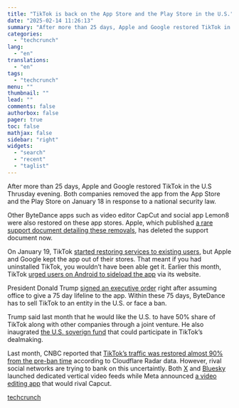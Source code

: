 ```yaml
---
title: "TikTok is back on the App Store and the Play Store in the U.S."
date: "2025-02-14 11:26:13"
summary: "After more than 25 days, Apple and Google restored TikTok in the U.S Thrusday evening. Both companies removed the app from the App Store and the Play Store on January 18 in response to a national security law. Other ByteDance apps such as video editor CapCut and social app Lemon8..."
categories:
  - "techcrunch"
lang:
  - "en"
translations:
  - "en"
tags:
  - "techcrunch"
menu: ""
thumbnail: ""
lead: ""
comments: false
authorbox: false
pager: true
toc: false
mathjax: false
sidebar: "right"
widgets:
  - "search"
  - "recent"
  - "taglist"
---
```


After more than 25 days, Apple and Google restored TikTok in the U.S Thrusday evening. Both companies removed the app from the App Store and the Play Store on January 18 in response to a national security law.

Other ByteDance apps such as video editor CapCut and social app Lemon8 were also restored on these app stores. Apple, which published [a rare support document detailing these removals](https://techcrunch.com/2025/01/18/apple-lists-all-apps-it-removed-alongside-tiktok-in-the-u-s/), has deleted the support document now.

On January 19, TikTok [started restoring services to existing users](https://techcrunch.com/2025/01/20/trump-signs-exec-order-delaying-tiktok-enforcement-action-for-75-days/), but Apple and Google kept the app out of their stores. That meant if you had uninstalled TikTok, you wouldn’t have been able get it. Earlier this month, TikTok [urged users on Android to sideload the app](https://techcrunch.com/2025/02/10/tiktok-wants-android-users-to-sideload-its-app/) via its website.

President Donald Trump [signed an executive order](https://techcrunch.com/2025/01/20/trump-signs-exec-order-delaying-tiktok-enforcement-action-for-75-days/) right after assuming office to give a 75 day lifeline to the app. Within these 75 days, ByteDance has to sell TikTok to an entity in the U.S. or face a ban.

Trump said last month that he would like the U.S. to have 50% share of TikTok along with other companies through a joint venture. He also inaugrated [the U.S. soverign fund](https://techcrunch.com/2025/02/03/trump-says-new-us-sovereign-wealth-fund-could-purchase-tiktok/) that could participate in TikTok’s dealmaking.

Last month, CNBC reported that [TikTok’s traffic was restored almost 90% from the pre-ban time](https://www.cnbc.com/2025/01/31/tiktok-traffic-bounces-back-as-creators-diversify-amid-shutdown-fears.html) according to Cloudflare Radar data. However, rival social networks are trying to bank on this uncertaintly. Both [X](https://techcrunch.com/2025/01/20/x-is-rolling-out-a-dedicated-vertical-video-feed-for-us-users/) and [Bluesky](https://techcrunch.com/2025/01/19/bluesky-launches-a-custom-feed-for-vertical-videos/) launched dedicated vertical video feeds while Meta announced [a video editing app](https://techcrunch.com/2025/01/19/meta-announces-a-new-video-editing-app-called-edits-amidst-tiktok-and-capcut-ban/) that would rival Capcut.

[techcrunch](https://techcrunch.com/2025/02/13/tiktok-is-back-on-the-app-store-and-the-play-store-in-the-u-s/)
